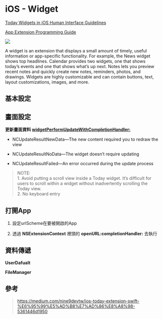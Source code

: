 # iOS - Widget

[Today Widgets in iOS Human Interface Guidelines](https://developer.apple.com/design/human-interface-guidelines/ios/extensions/widgets/)

[App Extension Programming Guide](https://developer.apple.com/library/archive/documentation/General/Conceptual/ExtensibilityPG/Today.html)

![](https://i.imgur.com/pPRx5YA.png)

A widget is an extension that displays a small amount of timely, useful information or app-specific functionality. For example, the News widget shows top headlines. Calendar provides two widgets, one that shows today’s events and one that shows what’s up next. Notes lets you preview recent notes and quickly create new notes, reminders, photos, and drawings. Widgets are highly customizable and can contain buttons, text, layout customizations, images, and more.

## 基本設定

## 畫面設定

**更新畫面資料 [widgetPerformUpdateWithCompletionHandler:](https://developer.apple.com/documentation/notificationcenter/ncwidgetproviding/1490262-widgetperformupdatewithcompletio)**

- NCUpdateResultNewData—The new content required you to redraw the view

- NCUpdateResultNoData—The widget doesn’t require updating

- NCUpdateResultFailed—An error occurred during the update process

>  NOTE: 
> <br> 1. Avoid putting a scroll view inside a Today widget. It’s difficult for users to scroll within a widget without inadvertently scrolling the Today view.
> <br> 2. No keyboard entry

## 打開App

1. 設定urlScheme在要被開啟的App

2. 透過 **NSExtensionContext** 裡頭的 **openURL:completionHandler:** 去執行

## 資料傳遞

**UserDafualt**

**FileManager**

## 參考
> https://medium.com/nine9devtw/ios-today-extension-swift-%E6%95%99%E5%AD%B8%E7%AD%86%E8%A8%98-5361446d1950
